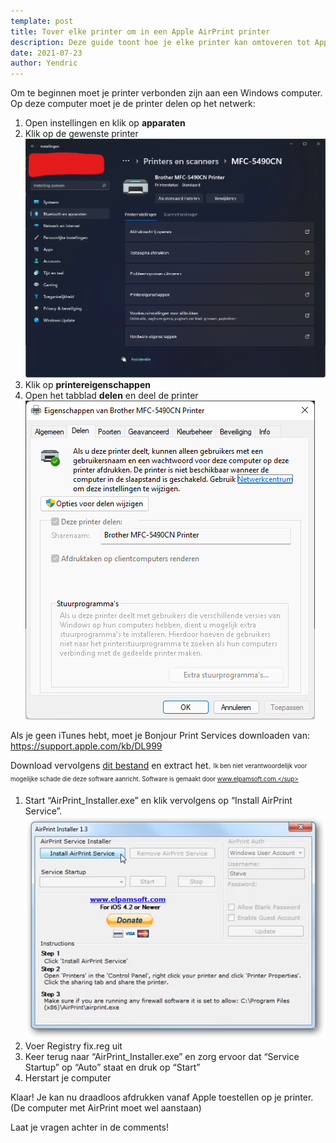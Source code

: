 ```yaml
---
template: post
title: Tover elke printer om in een Apple AirPrint printer
description: Deze guide toont hoe je elke printer kan omtoveren tot Apple Airprint printer.
date: 2021-07-23
author: Yendric
---
```


Om te beginnen moet je printer verbonden zijn aan een Windows computer. Op deze computer moet je de printer delen op het netwerk:

1. Open instellingen en klik op **apparaten**
2. Klik op de gewenste printer  
   ![Printer instellingen](/assets/img/instellingen-printer.webp)
3. Klik op **printereigenschappen**
4. Open het tabblad **delen** en deel de printer  
   ![Printer eigenschappen](/assets/img/printer-eigenschappen.png)

Als je geen iTunes hebt, moet je Bonjour Print Services downloaden van: <https://support.apple.com/kb/DL999>

Download vervolgens [dit bestand](/assets/uploads/airprint_installer.exe) en extract het.
<sub><sup>Ik ben niet verantwoordelijk voor mogelijke schade die deze software aanricht. Software is gemaakt door www.elpamsoft.com.</sup></sub>

1. Start “AirPrint_Installer.exe” en klik vervolgens op “Install AirPrint Service”.  
   ![Airprint installer](/assets/img/airprint-installer.webp)
2. Voer Registry fix.reg uit
3. Keer terug naar “AirPrint_Installer.exe” en zorg ervoor dat “Service Startup” op “Auto” staat en druk op “Start”
4. Herstart je computer

Klaar! Je kan nu draadloos afdrukken vanaf Apple toestellen op je printer. (De computer met AirPrint moet wel aanstaan)

Laat je vragen achter in de comments!
